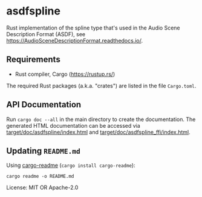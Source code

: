 # asdfspline

Rust implementation of the spline type that's used in the Audio Scene
Description Format (ASDF), see
<https://AudioSceneDescriptionFormat.readthedocs.io/>.

## Requirements

* Rust compiler, Cargo (<https://rustup.rs/>)

The required Rust packages (a.k.a. "crates") are listed in the file
`Cargo.toml`.

## API Documentation

Run `cargo doc --all` in the main directory to create the documentation.
The generated HTML documentation can be accessed via
[target/doc/asdfspline/index.html](index.html) and
[target/doc/asdfspline_ffi/index.html](../asdfspline_ffi/index.html).

## Updating `README.md`

Using [cargo-readme](https://github.com/livioribeiro/cargo-readme) (`cargo install cargo-readme`):

```
cargo readme -o README.md
```

License: MIT OR Apache-2.0
